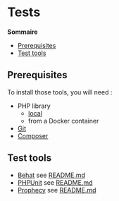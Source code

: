 # Tests

**Sommaire**

- [Prerequisites](#prerequisites)
- [Test tools](#test-tools)

## Prerequisites

To install those tools, you will need :
- PHP library
    - [local](https://www.php.net/downloads.php)
    - from a Docker container
- [Git](https://git-scm.com/)
- [Composer](https://getcomposer.org/)

## Test tools

- [Behat](https://github.com/Behat/Behat) see [README.md](EndToEnd/Behat/README.md)
- [PHPUnit](https://github.com/Behat/Behat) see [README.md](Unit/PHPUnit/README.md)
- [Prophecy](https://github.com/Behat/Behat) see [README.md](Unit/Prophecy/README.md)
